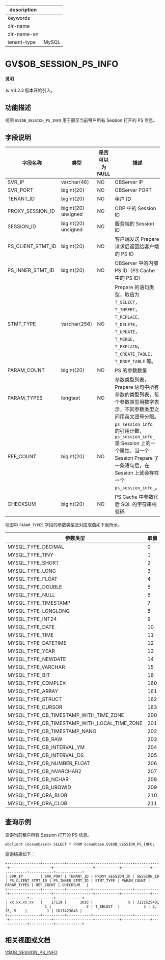 |description||
|---|---|
|keywords||
|dir-name||
|dir-name-en||
|tenant-type|MySQL|

# GV$OB_SESSION_PS_INFO

<main id="notice" type='explain'>
  <h4>说明</h4>
  <p>从 V4.2.3 版本开始引入。</p>
</main>

## 功能描述

视图 `GV$OB_SESSION_PS_INFO` 用于展示当前租户所有 Session 打开的 PS 信息。

## 字段说明

| **字段名称** | **类型** | **是否可以为 NULL** | **描述** |
| ------------ | -------- | ------------------- | -------- |
| SVR_IP             | varchar(46) | NO | OBServer IP |
| SVR_PORT           | bigint(20)  | NO | OBServer PORT |
| TENANT_ID          | bigint(20)  | NO |  租户 ID |
| PROXY_SESSION_ID   | bigint(20) unsigned | NO | ODP 中的 Session ID  |
| SESSION_ID         | bigint(20) unsigned | NO | 服务端的 Session ID  |
| PS_CLIENT_STMT_ID  | bigint(20)  | NO | 客户端发送 Prepare 请求后返回给客户端的 PS ID |
| PS_INNER_STMT_ID   | bigint(20)  | NO | OBServer 中的内部 PS ID（PS Cache 中的 PS ID） |
| STMT_TYPE          | varchar(256)| NO | Prepare 的语句类型，取值为 `T_SELECT`，`T_INSERT`，`T_REPLACE`，`T_DELETE`，`T_UPDATE`，`T_MERGE`，`T_EXPLAIN`，`T_CREATE_TABLE`，`T_DROP_TABLE` 等。 |
| PARAM_COUNT        | bigint(20)  | NO |  PS 的参数数量 |
| PARAM_TYPES        | longtext    | NO | 参数类型列表，Prepare 语句中所有参数的类型列表，每个参数类型用数字表示，不同参数类型之间用英文逗号分隔。 |
| REF_COUNT          | bigint(20)  | NO | `ps_session_info_` 的引用计数，`ps_session_info_` 是 Session 上的一个属性，当一个 Session Prepare 了一条语句后，在 Session 上就会存在一个 `ps_session_info_`。 |
| CHECKSUM           | bigint(20)  | NO | PS Cache 中参数化后 SQL  的字符串校验码 |

视图中 `PARAM_TYPES` 字段的参数类型及对应取值如下表所示。

| **参数类型** | **取值** |
|----------------------------------------------|------|
| MYSQL_TYPE_DECIMAL                           | 0    |
| MYSQL_TYPE_TINY                              | 1    |
| MYSQL_TYPE_SHORT                             | 2    |
| MYSQL_TYPE_LONG                              | 3    |
| MYSQL_TYPE_FLOAT                             | 4    |
| MYSQL_TYPE_DOUBLE                            | 5    |
| MYSQL_TYPE_NULL                              | 6    |
| MYSQL_TYPE_TIMESTAMP                         | 7    |
| MYSQL_TYPE_LONGLONG                          | 8    |
| MYSQL_TYPE_INT24                             | 9    | 
| MYSQL_TYPE_DATE                              | 10   |
| MYSQL_TYPE_TIME                              | 11   |
| MYSQL_TYPE_DATETIME                          | 12   |
| MYSQL_TYPE_YEAR                              | 13   |
| MYSQL_TYPE_NEWDATE                           | 14   |
| MYSQL_TYPE_VARCHAR                           | 15   |
| MYSQL_TYPE_BIT                               | 16   |
| MYSQL_TYPE_COMPLEX                           | 160  |
| MYSQL_TYPE_ARRAY                             | 161  |
| MYSQL_TYPE_STRUCT                            | 162  |
| MYSQL_TYPE_CURSOR                            | 163  |
| MYSQL_TYPE_OB_TIMESTAMP_WITH_TIME_ZONE       | 200  |
| MYSQL_TYPE_OB_TIMESTAMP_WITH_LOCAL_TIME_ZONE | 201  |
| MYSQL_TYPE_OB_TIMESTAMP_NANO                 | 202  |
| MYSQL_TYPE_OB_RAW                            | 203  |
| MYSQL_TYPE_OB_INTERVAL_YM                    | 204  |
| MYSQL_TYPE_OB_INTERVAL_DS                    | 205  |
| MYSQL_TYPE_OB_NUMBER_FLOAT                   | 206  |
| MYSQL_TYPE_OB_NVARCHAR2                      | 207  |
| MYSQL_TYPE_OB_NCHAR                          | 208  |
| MYSQL_TYPE_OB_UROWID                         | 209  |
| MYSQL_TYPE_ORA_BLOB                          | 210  |
| MYSQL_TYPE_ORA_CLOB                          | 211  |

## 查询示例

查询当前租户所有 Session 打开的 PS 信息。

```shell
obclient [oceanbase]> SELECT * FROM oceanbase.GV$OB_SESSION_PS_INFO;
```

查询结果如下：

```shell
+---------------+----------+-----------+------------------+------------+-------------------+------------------+-----------+-------------+-------------+-----------+------------+
| SVR_IP        | SVR_PORT | TENANT_ID | PROXY_SESSION_ID | SESSION_ID | PS_CLIENT_STMT_ID | PS_INNER_STMT_ID | STMT_TYPE | PARAM_COUNT | PARAM_TYPES | REF_COUNT | CHECKSUM   |
+---------------+----------+-----------+------------------+------------+-------------------+------------------+-----------+-------------+-------------+-----------+------------+
| xx.xx.xx.xx   |    17119 |      1010 |                0 | 3221625481 |                 1 |                3 | T_SELECT  |           3 | 3, 15, 5    |         1 | 1817423648 |
+---------------+----------+-----------+------------------+------------+-------------------+------------------+-----------+-------------+-------------+-----------+------------+
```

## 相关视图或文档

[V$OB_SESSION_PS_INFO](18100.v-ob_session_ps_info-of-mysql-mode.md)
